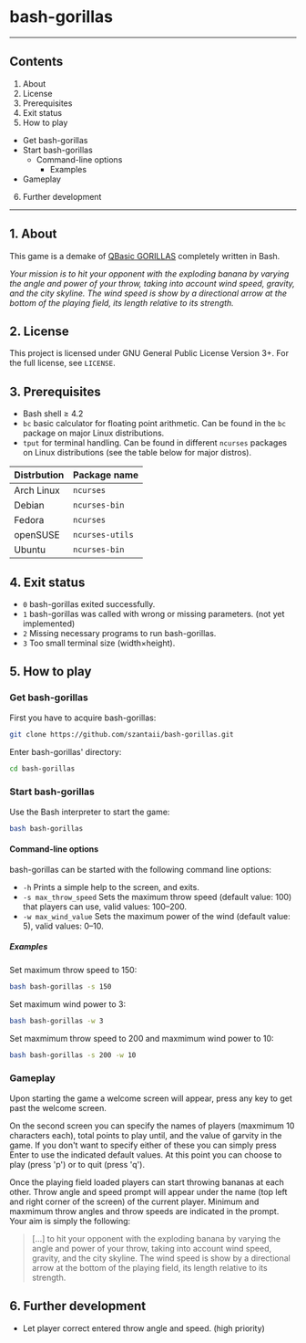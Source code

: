 # bash-gorillas

***

## Contents
 1. About
 2. License
 3. Prerequisites
 4. Exit status
 5. How to play
  * Get bash-gorillas
  * Start bash-gorillas
     * Command-line options
         * Examples
  * Gameplay
 6. Further development

***

## 1. About

This game is a demake of [QBasic GORILLAS](http://en.wikipedia.org/wiki/Gorillas_%28video_game%29) completely written in Bash.

*Your mission is to hit your opponent with the exploding banana by varying the angle and power of your throw, taking into account wind speed, gravity, and the city skyline. The wind speed is show by a directional arrow at the bottom of the playing field, its length relative to its strength.*

## 2. License

This project is licensed under GNU General Public License Version 3+. For the full license, see `LICENSE`.

## 3. Prerequisites

 * Bash shell ≥ 4.2
 * `bc` basic calculator for floating point arithmetic. Can be found in the `bc` package on major Linux distributions.
 * `tput` for terminal handling. Can be found in different `ncurses` packages on Linux distributions (see the table below for major distros).

| Distrbution | Package name    |
| ----------- | --------------- |
| Arch Linux  | `ncurses`       |
| Debian      | `ncurses-bin`   |
| Fedora      | `ncurses`       |
| openSUSE    | `ncurses-utils` |
| Ubuntu      | `ncurses-bin`   |

## 4. Exit status
 * `0` bash-gorillas exited successfully.
 * `1` bash-gorillas was called with wrong or missing parameters. (not yet implemented)
 * `2` Missing necessary programs to run bash-gorillas.
 * `3` Too small terminal size (width×height).

## 5. How to play

### Get bash-gorillas

First you have to acquire bash-gorillas:

```bash
git clone https://github.com/szantaii/bash-gorillas.git
```

Enter bash-gorillas' directory:

```bash
cd bash-gorillas
```

### Start bash-gorillas

Use the Bash interpreter to start the game:

```bash
bash bash-gorillas
```

#### Command-line options

bash-gorillas can be started with the following command line options:

 * `-h` Prints a simple help to the screen, and exits.
 * `-s max_throw_speed` Sets the maximum throw speed (default value: 100) that players can use, valid values: 100–200.
 * `-w max_wind_value` Sets the maximum power of the wind (default value: 5), valid values: 0–10.

##### Examples

Set maximum throw speed to 150:

```bash
bash bash-gorillas -s 150
```

Set maximum wind power to 3:

```bash
bash bash-gorillas -w 3
```

Set maxmimum throw speed to 200 and maxmimum wind power to 10:

```bash
bash bash-gorillas -s 200 -w 10
```

### Gameplay

Upon starting the game a welcome screen will appear, press any key to get past the welcome screen.

On the second screen you can specify the names of players (maxmimum 10 characters each), total points to play until, and the value of garvity in the game. If you don't want to specify either of these you can simply press Enter to use the indicated default values. At this point you can choose to play (press 'p') or to quit (press 'q').

Once the playing field loaded players can start throwing bananas at each other. Throw angle and speed prompt will appear under the name (top left and right corner of the screen) of the current player. Minimum and maxmimum throw angles and throw speeds are indicated in the prompt. Your aim is simply the following:

>[...] to hit your opponent with the exploding banana by varying the angle and power of your throw, taking into account wind speed, gravity, and the city skyline. The wind speed is show by a directional arrow at the bottom of the playing field, its length relative to its strength.

## 6. Further development

 * Let player correct entered throw angle and speed. (high priority)

